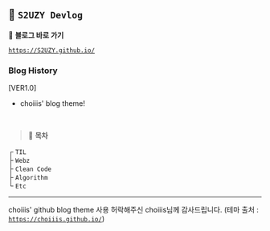 ## 🦥 `S2UZY Devlog`

📎 **블로그 바로 가기**

[`https://S2UZY.github.io/`](https://S2UZI.github.io/)

### Blog History

[VER1.0]

- choiiis' blog theme!

<br>

> 🌴 **목차**

┌ `TIL`  
├ `Webz`  
├ `Clean Code`  
├ `Algorithm`  
└ `Etc`

---

choiiis' github blog theme 사용 허락해주신 choiiis님께 감사드립니다.
(테마 출처 : [`https://choiiis.github.io/`](https://choiiis.github.io/))
